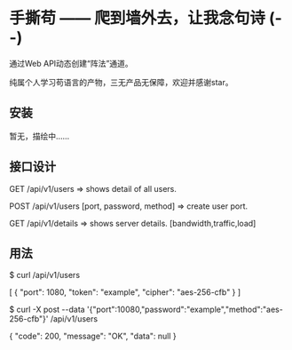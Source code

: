 # 手撕苟 —— 爬到墙外去，让我念句诗 (- -)

通过Web API动态创建“阵法”通道。

纯属个人学习苟语言的产物，三无产品无保障，欢迎并感谢star。

## 安装

暂无，描绘中……

## 接口设计

GET     /api/v1/users => shows detail of all users.

POST    /api/v1/users [port, password, method] => create user port.

GET     /api/v1/details => shows server details. [bandwidth,traffic,load]

## 用法

$ curl /api/v1/users

[
    {
        "port": 1080,
        "token": "example",
        "cipher": "aes-256-cfb"
    }
]

$ curl -X post --data '{"port":10080,"password":"example","method":"aes-256-cfb"}' /api/v1/users

{
    "code": 200,
    "message": "OK",
    "data": null
}